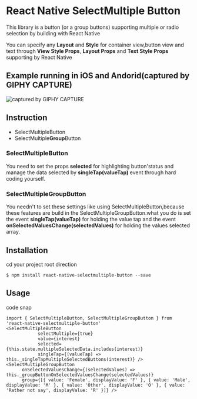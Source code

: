 
# React Native SelectMultiple Button

This library is a button (or a group buttons) supporting multiple or radio selection by building with React Native


You can specify any **Layout** and **Style** for container view,button view and text through **View Style Props**, **Layout Props** and **Text Style Props** supporting by React Native


## Example running in iOS and Andorid(captured by GIPHY CAPTURE)

![captured by GIPHY CAPTURE](https://github.com/danceyoung/react-native-selectmultiple-button/blob/master/screenCapture/ios-screencapture.gif)

## Instruction

 - SelectMultipleButton    
 - SelectMultiple**Group**Button

### SelectMultipleButton

You need to set the props **selected** for highlighting button'status and manage the data selected by **singleTap(valueTap)** event through hard coding yourself.

### SelectMultipleGroupButton
You needn't to set these settings like using SelectMultipleButton,because these features are build in the SelectMultipleGroupButton.what you do is set the event **singleTap(valueTap)** for holding the value tap and the event **onSelectedValuesChange(selectedValues)** for holding the values selected array. 

## Installation

cd your project root direction

    $ npm install react-native-selectmultiple-button --save

## Usage

code snap

    import { SelectMultipleButton, SelectMultipleGroupButton } from 'react-native-selectmultiple-button'
    <SelectMultipleButton
                selectMultiple={true}
                value={interest}
                selected={this.state.multipleSelectedData.includes(interest)}
                singleTap={(valueTap) => this._singleTapMultipleSelectedButtons(interest)} />
    <SelectMultipleGroupButton
          onSelectedValuesChange={(selectedValues) => this._groupButtonOnSelectedValuesChange(selectedValues)}
          group={[{ value: 'Female', displayValue: 'F' }, { value: 'Male', displayValue: 'M' }, { value: 'Other', displayValue: 'O' }, { value: 'Rather not say', displayValue: 'R' }]} />
